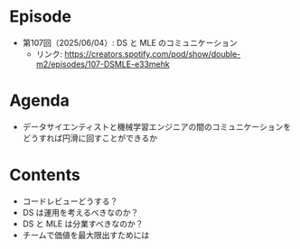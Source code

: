 # Episode

- 第107回（2025/06/04）: DS と MLE のコミュニケーション
  - リンク: https://creators.spotify.com/pod/show/double-m2/episodes/107-DSMLE-e33mehk

# Agenda

- データサイエンティストと機械学習エンジニアの間のコミュニケーションをどうすれば円滑に回すことができるか

# Contents

- コードレビューどうする？
- DS は運用を考えるべきなのか？
- DS と MLE は分業すべきなのか？
- チームで価値を最大限出すためには
